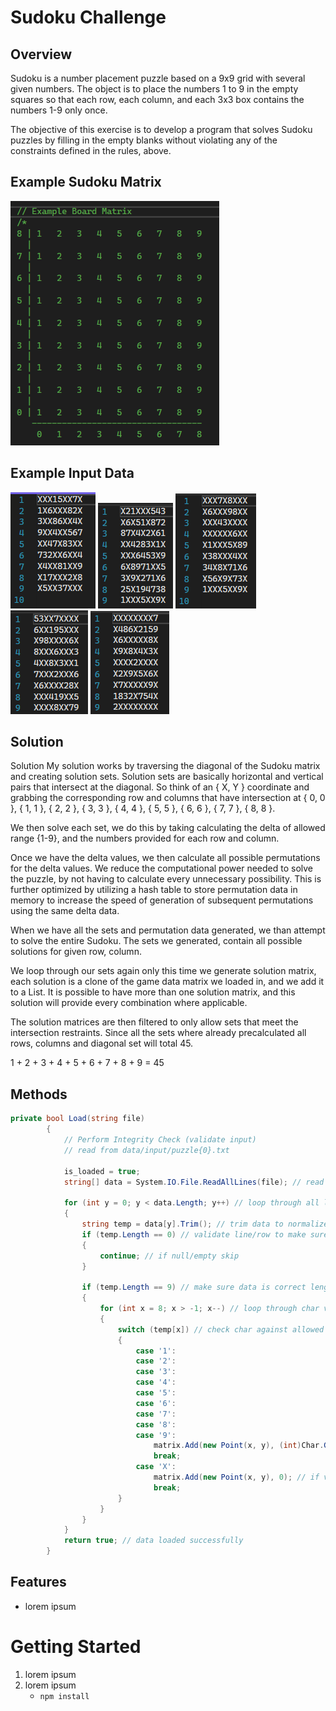 # Sudoku Challenge

## Overview
Sudoku is a number placement puzzle based on a 9x9 grid with several given numbers.  The object is to place the numbers 1 to 9 in the empty squares so that each row, each column, and each 3x3 box contains the numbers 1-9 only once. 

The objective of this exercise is to develop a program that solves Sudoku puzzles by filling in the empty blanks without violating any of the constraints defined in the rules, above.

## Example Sudoku Matrix
![alt text](https://github.com/kevingarabedian2/sudoku-challenge/blob/main/Example_Matrix.png?raw=true)

## Example Input Data
![alt text](https://github.com/kevingarabedian2/sudoku-challenge/blob/main/Puzzle1.png?raw=true) 
![alt text](https://github.com/kevingarabedian2/sudoku-challenge/blob/main/puzzle2.png?raw=true) 
![alt text](https://github.com/kevingarabedian2/sudoku-challenge/blob/main/Puzzle3.png?raw=true) 
![alt text](https://github.com/kevingarabedian2/sudoku-challenge/blob/main/Puzzle4.png?raw=true) 
![alt text](https://github.com/kevingarabedian2/sudoku-challenge/blob/main/Puzzle5.png?raw=true) 

## Solution
Solution
My solution works by traversing the diagonal of the Sudoku matrix and creating solution sets. 
 Solution sets are basically horizontal and vertical pairs that intersect at the diagonal.  So think of an { X, Y } coordinate and grabbing the corresponding row and columns that have intersection at { 0, 0 }, { 1, 1 }, { 2, 2 }, { 3, 3 }, { 4, 4 }, { 5, 5 }, { 6, 6 }, { 7, 7 }, { 8, 8 }.
 
We then solve each set, we do this by taking calculating the delta of allowed range {1-9}, and the numbers provided for each row and column.   

Once we have the delta values, we then calculate all possible permutations for the delta values.  We reduce the computational power needed to solve the puzzle, by not having to calculate every unnecessary possibility.  This is further optimized by utilizing a hash table to store permutation data in memory to increase the speed of generation of subsequent permutations using the same delta data.

When we have all the sets and permutation data generated, we than attempt to solve the entire Sudoku.  The sets we generated, contain all possible solutions for given row, column.  

We loop through our sets again only this time we generate solution matrix, each solution is a clone of the game data matrix we loaded in, and we add it to a List.  It is possible to have more than one solution matrix, and this solution will provide every combination where applicable.

The solution matrices are then filtered to only allow sets that meet the intersection restraints.  Since all the sets where already precalculated all rows, columns and diagonal set will total 45.

1 + 2 + 3 + 4 + 5 + 6 + 7 + 8 + 9 = 45

## Methods
```csharp
private bool Load(string file)
        {
            // Perform Integrity Check (validate input)
            // read from data/input/puzzle{0}.txt 

            is_loaded = true;
            string[] data = System.IO.File.ReadAllLines(file); // read all lines from data file into string array

            for (int y = 0; y < data.Length; y++) // loop through all lines/rows from read data
            {
                string temp = data[y].Trim(); // trim data to normalize and remove white spaces, if exist
                if (temp.Length == 0) // validate line/row to make sure the value is not null/empty
                {
                    continue; // if null/empty skip
                }

                if (temp.Length == 9) // make sure data is correct length, input should be exactly 9
                {
                    for (int x = 8; x > -1; x--) // loop through char values in string
                    {
                        switch (temp[x]) // check char against allowed values, ignore non-allowed
                        {
                            case '1':
                            case '2':
                            case '3':
                            case '4':
                            case '5':
                            case '6':
                            case '7':
                            case '8':
                            case '9':
                                matrix.Add(new Point(x, y), (int)Char.GetNumericValue(temp[x])); // for values 1-9, assign to matrix game data, chast char value to int and 
                                break;
                            case 'X':
                                matrix.Add(new Point(x, y), 0); // if value is 'X', store game value as 0 to make calculation easier, and add it to matrix
                                break;
                        }
                    }
                }
            }
            return true; // data loaded successfully
        }
```
## Features
-    lorem ipsum

# Getting Started 
 1. lorem ipsum
 2. lorem ipsum
    - `npm install`
 
